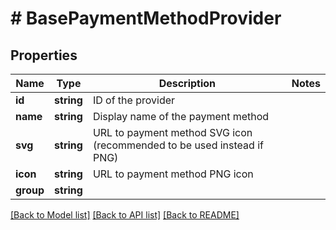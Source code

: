 # # BasePaymentMethodProvider

## Properties

Name | Type | Description | Notes
------------ | ------------- | ------------- | -------------
**id** | **string** | ID of the provider |
**name** | **string** | Display name of the payment method |
**svg** | **string** | URL to payment method SVG icon (recommended to be used instead if PNG) |
**icon** | **string** | URL to payment method PNG icon |
**group** | **string** |  |

[[Back to Model list]](../../README.md#models) [[Back to API list]](../../README.md#endpoints) [[Back to README]](../../README.md)
